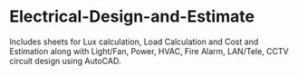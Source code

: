 # Electrical-Design-and-Estimate
Includes sheets for Lux calculation, Load Calculation and Cost and Estimation along with Light/Fan, Power, HVAC, Fire Alarm, LAN/Tele, CCTV circuit design using AutoCAD.
